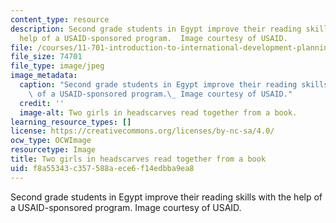 ```yaml
---
content_type: resource
description: Second grade students in Egypt improve their reading skills with the
  help of a USAID-sponsored program.  Image courtesy of USAID.
file: /courses/11-701-introduction-to-international-development-planning-fall-2011/f8a55343c357588aece6f14edbba9ea8_11_701f11.jpg
file_size: 74701
file_type: image/jpeg
image_metadata:
  caption: "Second grade students in Egypt improve their reading skills with the help\
    \ of a USAID-sponsored program.\_ Image courtesy of USAID."
  credit: ''
  image-alt: Two girls in headscarves read together from a book.
learning_resource_types: []
license: https://creativecommons.org/licenses/by-nc-sa/4.0/
ocw_type: OCWImage
resourcetype: Image
title: Two girls in headscarves read together from a book
uid: f8a55343-c357-588a-ece6-f14edbba9ea8
---
```

Second grade students in Egypt improve their reading skills with the help of a USAID-sponsored program.  Image courtesy of USAID.